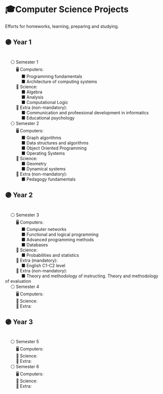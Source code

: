 # 🎓Computer Science Projects
Efforts for homeworks, learning, preparing and studying.
##  🟣 Year 1
<br/>  &emsp; ⚪ Semester 1
<br/> &emsp; &emsp; 🖥️ Computers:
<br/> &emsp; &emsp; &emsp;  ■ Programming fundamentals
<br/>  &emsp; &emsp; &emsp; ■ Architecture of computing systems
<br/> &emsp; &emsp; 🧠 Science:
<br/>  &emsp; &emsp; &emsp; ■ Algebra
<br/>  &emsp; &emsp; &emsp; ■ Analysis
<br/>  &emsp; &emsp; &emsp; ■ Computational Logic
<br/> &emsp; &emsp; 🎡 Extra (non-mandatory):
<br/>  &emsp; &emsp; &emsp; ■ Communication and profeesional development in informatics
<br/>  &emsp; &emsp; &emsp; ■ Educational psychology
<br/>  &emsp; ⚪ Semester 2
<br/> &emsp; &emsp; 🖥️ Computers:
<br/>  &emsp; &emsp; &emsp; ■ Graph algorithms
<br/>  &emsp; &emsp; &emsp; ■ Data structures and algorithms
<br/>  &emsp; &emsp; &emsp; ■ Object Oriented Programming
<br/>  &emsp; &emsp; &emsp; ■ Operating Systems
<br/> &emsp; &emsp; 🧠 Science:
<br/>  &emsp; &emsp; &emsp; ■ Geometry
<br/>  &emsp; &emsp; &emsp; ■ Dynamical systems
<br/> &emsp; &emsp; 🎡 Extra (non-mandatory):
<br/>  &emsp; &emsp; &emsp; ■ Pedagogy fundamentals
## 🟣 Year 2
<br/>  &emsp; ⚪ Semester 3
<br/> &emsp; &emsp; 🖥️ Computers:
<br/>  &emsp; &emsp; &emsp; ■ Computer networks
<br/>  &emsp; &emsp; &emsp; ■ Functional and logical programming
<br/>  &emsp; &emsp; &emsp; ■ Advanced programming methods
<br/>  &emsp; &emsp; &emsp; ■ Databases
<br/> &emsp; &emsp; 🧠 Science:
<br/>  &emsp; &emsp; &emsp; ■ Probabilities and statistics
<br/> &emsp; &emsp; 🎡 Extra (mandatory):
<br/>  &emsp; &emsp; &emsp; ■ English C1-C2 level
<br/> &emsp; &emsp; 🎡 Extra (non-mandatory):
<br/> &emsp; &emsp; &emsp; ■ Theory and methodology of instructing. Theory and methodology of evaluation
<br/>  &emsp; ⚪ Semester 4
<br/> &emsp; &emsp; 🖥️ Computers:
<br/> &emsp; &emsp; 🧠 Science:
<br/> &emsp; &emsp; 🎡 Extra:
## 🟣 Year 3
<br/>  &emsp; ⚪ Semester 5
<br/> &emsp; &emsp; 🖥️ Computers:
<br/> &emsp; &emsp; 🧠 Science:
<br/> &emsp; &emsp; 🎡 Extra:
<br/>  &emsp; ⚪ Semester 6
<br/> &emsp; &emsp; 🖥️ Computers:
<br/> &emsp; &emsp; 🧠 Science:
<br/> &emsp; &emsp; 🎡 Extra:
